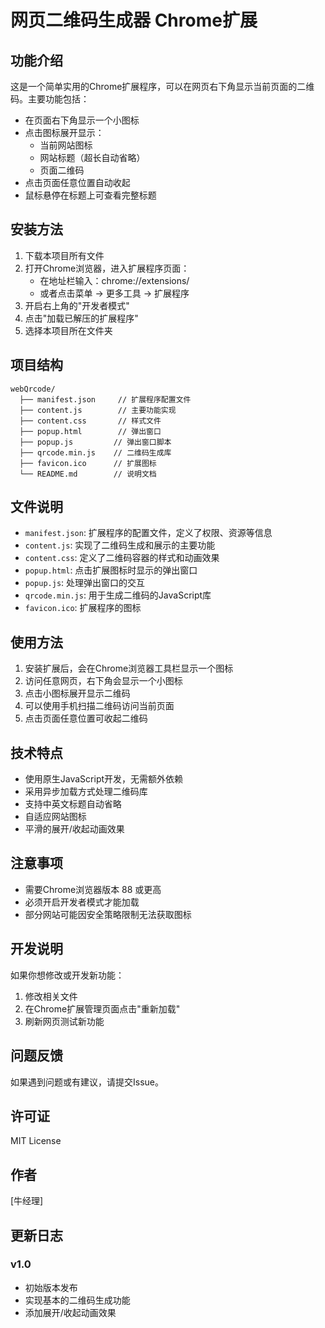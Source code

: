 # 网页二维码生成器 Chrome扩展

## 功能介绍
这是一个简单实用的Chrome扩展程序，可以在网页右下角显示当前页面的二维码。主要功能包括：

- 在页面右下角显示一个小图标
- 点击图标展开显示：
  - 当前网站图标
  - 网站标题（超长自动省略）
  - 页面二维码
- 点击页面任意位置自动收起
- 鼠标悬停在标题上可查看完整标题

## 安装方法
1. 下载本项目所有文件
2. 打开Chrome浏览器，进入扩展程序页面：
   - 在地址栏输入：chrome://extensions/
   - 或者点击菜单 -> 更多工具 -> 扩展程序
3. 开启右上角的"开发者模式"
4. 点击"加载已解压的扩展程序"
5. 选择本项目所在文件夹

## 项目结构
```
webQrcode/
  ├── manifest.json     // 扩展程序配置文件
  ├── content.js        // 主要功能实现
  ├── content.css       // 样式文件
  ├── popup.html        // 弹出窗口
  ├── popup.js         // 弹出窗口脚本
  ├── qrcode.min.js    // 二维码生成库
  ├── favicon.ico      // 扩展图标
  └── README.md        // 说明文档
```

## 文件说明
- `manifest.json`: 扩展程序的配置文件，定义了权限、资源等信息
- `content.js`: 实现了二维码生成和展示的主要功能
- `content.css`: 定义了二维码容器的样式和动画效果
- `popup.html`: 点击扩展图标时显示的弹出窗口
- `popup.js`: 处理弹出窗口的交互
- `qrcode.min.js`: 用于生成二维码的JavaScript库
- `favicon.ico`: 扩展程序的图标

## 使用方法
1. 安装扩展后，会在Chrome浏览器工具栏显示一个图标
2. 访问任意网页，右下角会显示一个小图标
3. 点击小图标展开显示二维码
4. 可以使用手机扫描二维码访问当前页面
5. 点击页面任意位置可收起二维码

## 技术特点
- 使用原生JavaScript开发，无需额外依赖
- 采用异步加载方式处理二维码库
- 支持中英文标题自动省略
- 自适应网站图标
- 平滑的展开/收起动画效果

## 注意事项
- 需要Chrome浏览器版本 88 或更高
- 必须开启开发者模式才能加载
- 部分网站可能因安全策略限制无法获取图标

## 开发说明
如果你想修改或开发新功能：
1. 修改相关文件
2. 在Chrome扩展管理页面点击"重新加载"
3. 刷新网页测试新功能

## 问题反馈
如果遇到问题或有建议，请提交Issue。

## 许可证
MIT License

## 作者
[牛经理]

## 更新日志
### v1.0
- 初始版本发布
- 实现基本的二维码生成功能
- 添加展开/收起动画效果
